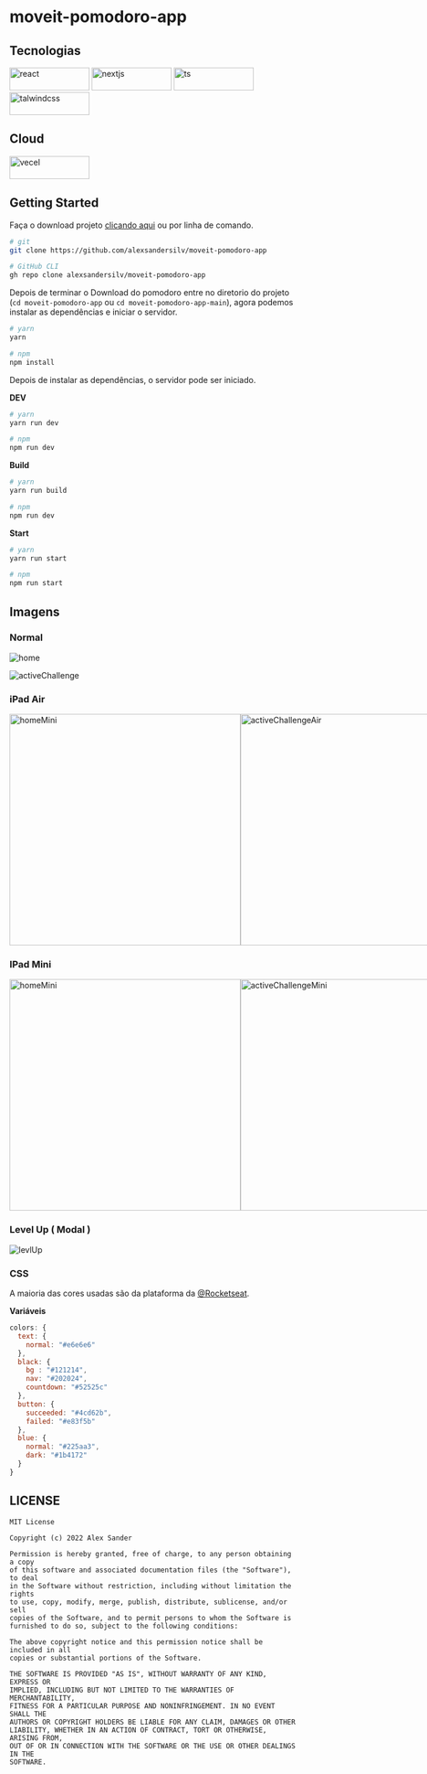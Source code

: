 # moveit-pomodoro-app

## Tecnologias
<div>
  <img src="https://img.shields.io/badge/React-20232A?style=for-the-badge&logo=react&logoColor=61DAFB" width="140" height="40" alt="react" />
  <img src="https://img.shields.io/badge/next.js-000000?style=for-the-badge&logo=nextdotjs&logoColor=white" width="140" height="40" alt="nextjs" />
  <img src="https://img.shields.io/badge/TypeScript-007ACC?style=for-the-badge&logo=typescript&logoColor=white" width="140" height="40" alt="ts" />
  <img src="https://img.shields.io/badge/tailwindcss-%2338B2AC.svg?style=for-the-badge&logo=tailwind-css&logoColor=white" width="140" height="40" alt="talwindcss" />
</div>

<!--
![react](https://img.shields.io/badge/React-20232A?style=for-the-badge&logo=react&logoColor=61DAFB)
![ts](https://img.shields.io/badge/TypeScript-007ACC?style=for-the-badge&logo=typescript&logoColor=white)
![nextjs](https://img.shields.io/badge/next.js-000000?style=for-the-badge&logo=nextdotjs&logoColor=white)
-->

## Cloud

<a href="https://vercel.com/dashboard" target="_blank">
  <img src="https://img.shields.io/badge/Vercel-000000?style=for-the-badge&logo=vercel&logoColor=white" width="140" height="40" alt="vecel" />
</a>

## Getting Started
Faça o download projeto [clicando aqui](https://github.com/alexsandersilv/moveit-pomodoro-app/archive/refs/heads/main.zip) ou por linha de comando.
```sh
# git
git clone https://github.com/alexsandersilv/moveit-pomodoro-app

# GitHub CLI
gh repo clone alexsandersilv/moveit-pomodoro-app
```

Depois de terminar o Download do pomodoro entre no diretorio do projeto (``cd moveit-pomodoro-app`` ou ``cd moveit-pomodoro-app-main``), agora podemos instalar as dependências e iniciar o servidor.

```sh
# yarn
yarn 

# npm
npm install
```

Depois de instalar as dependências, o servidor pode ser iniciado. 

**DEV**

```sh
# yarn
yarn run dev

# npm
npm run dev
```

**Build**

```sh
# yarn
yarn run build

# npm 
npm run dev
```

**Start**

```sh
# yarn
yarn run start

# npm 
npm run start
```

## Imagens

### Normal 
![home](./.github/images/home.png)

![activeChallenge](./.github/images/activeChallenge.png)


### iPad Air
<div style="display:flex" >

<img src="./.github/images/home_iPadAir.png" width="405" alt="homeMini" />
<img src="./.github/images/activeChallenge_iPadAir.png" width="405" alt="activeChallengeAir" />
  
  <!--
![homeAir](./.github/images/home_iPadAir.png)

![activeChallengeAir](./.github/images/activeChallenge_iPadAir.png)
  -->
</div>

### IPad Mini
<div style="display:flex" >
 
<img src="./.github/images/home_iPadMini.png" width="405" alt="homeMini" />
<img src="./.github/images/activeChallenge_iPadMini.png" width="405" alt="activeChallengeMini" />

  <!--
![homeMini](./.github/images/home_iPadMini.png)

![activeChallengeAir](./.github/images/activeChallenge_iPadMini.png)
-->  

</div>


### Level Up ( Modal )

![levlUp](./.github/images/levelUp.png)

### CSS

A maioria das cores usadas são da plataforma da [@Rocketseat](https://github.com/Rocketseat).

**Variáveis**

```js
colors: {
  text: {
    normal: "#e6e6e6"
  },
  black: {
    bg : "#121214",
    nav: "#202024",
    countdown: "#52525c"
  },
  button: {
    succeeded: "#4cd62b",
    failed: "#e83f5b"
  },
  blue: {
    normal: "#225aa3",
    dark: "#1b4172"
  }
}
```

## LICENSE
```
MIT License

Copyright (c) 2022 Alex Sander

Permission is hereby granted, free of charge, to any person obtaining a copy
of this software and associated documentation files (the "Software"), to deal
in the Software without restriction, including without limitation the rights
to use, copy, modify, merge, publish, distribute, sublicense, and/or sell
copies of the Software, and to permit persons to whom the Software is
furnished to do so, subject to the following conditions:

The above copyright notice and this permission notice shall be included in all
copies or substantial portions of the Software.

THE SOFTWARE IS PROVIDED "AS IS", WITHOUT WARRANTY OF ANY KIND, EXPRESS OR
IMPLIED, INCLUDING BUT NOT LIMITED TO THE WARRANTIES OF MERCHANTABILITY,
FITNESS FOR A PARTICULAR PURPOSE AND NONINFRINGEMENT. IN NO EVENT SHALL THE
AUTHORS OR COPYRIGHT HOLDERS BE LIABLE FOR ANY CLAIM, DAMAGES OR OTHER
LIABILITY, WHETHER IN AN ACTION OF CONTRACT, TORT OR OTHERWISE, ARISING FROM,
OUT OF OR IN CONNECTION WITH THE SOFTWARE OR THE USE OR OTHER DEALINGS IN THE
SOFTWARE.
```

